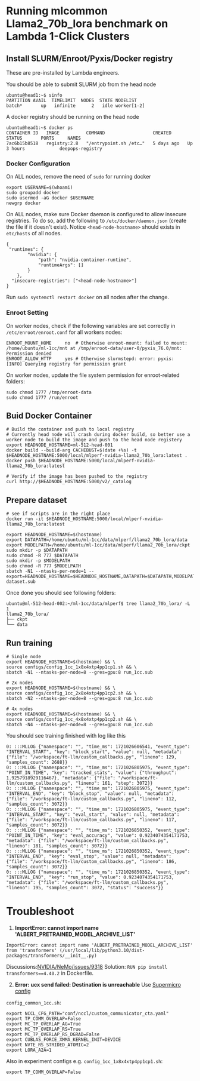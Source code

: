 # Running mlcommon Llama2_70b_lora benchmark on Lambda 1-Click Clusters

## Install SLURM/Enroot/Pyxis/Docker registry
These are pre-installed by Lambda engineers. 

You should be able to submit SLURM job from the head node
```
ubuntu@head1:~$ sinfo
PARTITION AVAIL  TIMELIMIT  NODES  STATE NODELIST
batch*       up   infinite      2   idle worker[1-2]
```

A docker registry should be running on the head node
```
ubuntu@head1:~$ docker ps
CONTAINER ID   IMAGE          COMMAND                  CREATED      STATUS       PORTS     NAMES
7ac6b15b8518   registry:2.8   "/entrypoint.sh /etc…"   5 days ago   Up 3 hours             deepops-registry
``` 

### Docker Configuration

On ALL nodes, remove the need of `sudo` for running docker
```
export USERNAME=$(whoami)
sudo groupadd docker
sudo usermod -aG docker $USERNAME
newgrp docker
```

On ALL nodes, make sure Docker daemon is configured to allow insecure registries. To do so, add the following to `/etc/docker/daemon.json` (create the file if it doesn't exist). Notice `<head-node-hostname>` should exists in `etc/hosts` of all nodes.  

```
{
 "runtimes": {
        "nvidia": {
            "path": "nvidia-container-runtime",
            "runtimeArgs": []
        }
    },
  "insecure-registries": ["<head-node-hostname>"]
}
```

Run `sudo systemctl restart docker` on all nodes after the change.

### Enroot Setting
On worker nodes, check if the following variables are set correctly in `/etc/enroot/enroot.conf` for all workers nodes:
```
ENROOT_MOUNT_HOME     no  # Otherwise enroot-mount: failed to mount: /home/ubuntu/ml-1cc/mnt at /tmp/enroot-data/user-0/pyxis_76.0/mnt: Permission denied
ENROOT_ALLOW_HTTP     yes # Otherwise slurmstepd: error: pyxis:     [INFO] Querying registry for permission grant
```

On worker nodes, update the file system permission for enroot-related folders: 
```
sudo chmod 1777 /tmp/enroot-data
sudo chmod 1777 /run/enroot
```

## Buid Docker Container

```
# Build the container and push to local registry
# Currently head node will crash during docker build, so better use a worker node to build the image and push to the head node registery
export HEADNODE_HOSTNAME=ml-512-head-001
docker build --build-arg CACHEBUST=$(date +%s) -t $HEADNODE_HOSTNAME:5000/local/mlperf-nvidia-llama2_70b_lora:latest .
docker push $HEADNODE_HOSTNAME:5000/local/mlperf-nvidia-llama2_70b_lora:latest

# Verify if the image has been pushed to the registry
curl http://$HEADNODE_HOSTNAME:5000/v2/_catalog
```

## Prepare dataset

```
# see if scripts are in the right place
docker run -it $HEADNODE_HOSTNAME:5000/local/mlperf-nvidia-llama2_70b_lora:latest
```

```
export HEADNODE_HOSTNAME=$(hostname)
export DATAPATH=/home/ubuntu/ml-1cc/data/mlperf/llama2_70b_lora/data
export MODELPATH=/home/ubuntu/ml-1cc/data/mlperf/llama2_70b_lora/ckpt
sudo mkdir -p $DATAPATH
sudo chmod -R 777 $DATAPATH
sudo mkdir -p $MODELPATH
sudo chmod -R 777 $MODELPATH
sbatch -N1 --ntasks-per-node=1 --export=HEADNODE_HOSTNAME=$HEADNODE_HOSTNAME,DATAPATH=$DATAPATH,MODELPATH=$MODELPATH dataset.sub
```

Once done you should see following folders:

```
ubuntu@ml-512-head-002:~/ml-1cc/data/mlperf$ tree llama2_70b_lora/ -L 1
llama2_70b_lora/
├── ckpt
└── data
```

## Run training

```
# Single node
export HEADNODE_HOSTNAME=$(hostname) && \
source configs/config_1cc_1x8x4xtp4pp1cp1.sh && \
sbatch -N1 --ntasks-per-node=8 --gres=gpu:8 run_1cc.sub

# 2x nodes
export HEADNODE_HOSTNAME=$(hostname) && \
source configs/config_1cc_2x8x4xtp4pp1cp2.sh && \
sbatch -N2 --ntasks-per-node=8 --gres=gpu:8 run_1cc.sub

# 4x nodes
export HEADNODE_HOSTNAME=$(hostname) && \
source configs/config_1cc_4x8x4xtp4pp1cp2.sh && \
sbatch -N4 --ntasks-per-node=8 --gres=gpu:8 run_1cc.sub
```

You should see training finished with log like this
```
0: :::MLLOG {"namespace": "", "time_ms": 1721026606541, "event_type": "INTERVAL_START", "key": "block_start", "value": null, "metadata": {"file": "/workspace/ft-llm/custom_callbacks.py", "lineno": 129, "samples_count": 2688}}
0: :::MLLOG {"namespace": "", "time_ms": 1721026805975, "event_type": "POINT_IN_TIME", "key": "tracked_stats", "value": {"throughput": 1.9257918929116467}, "metadata": {"file": "/workspace/ft-llm/custom_callbacks.py", "lineno": 161, "step": 3072}}
0: :::MLLOG {"namespace": "", "time_ms": 1721026805975, "event_type": "INTERVAL_END", "key": "block_stop", "value": null, "metadata": {"file": "/workspace/ft-llm/custom_callbacks.py", "lineno": 112, "samples_count": 3072}}
0: :::MLLOG {"namespace": "", "time_ms": 1721026805975, "event_type": "INTERVAL_START", "key": "eval_start", "value": null, "metadata": {"file": "/workspace/ft-llm/custom_callbacks.py", "lineno": 117, "samples_count": 3072}}
0: :::MLLOG {"namespace": "", "time_ms": 1721026850352, "event_type": "POINT_IN_TIME", "key": "eval_accuracy", "value": 0.9234074354171753, "metadata": {"file": "/workspace/ft-llm/custom_callbacks.py", "lineno": 181, "samples_count": 3072}}
0: :::MLLOG {"namespace": "", "time_ms": 1721026850352, "event_type": "INTERVAL_END", "key": "eval_stop", "value": null, "metadata": {"file": "/workspace/ft-llm/custom_callbacks.py", "lineno": 186, "samples_count": 3072}}
0: :::MLLOG {"namespace": "", "time_ms": 1721026850352, "event_type": "INTERVAL_END", "key": "run_stop", "value": 0.9234074354171753, "metadata": {"file": "/workspace/ft-llm/custom_callbacks.py", "lineno": 195, "samples_count": 3072, "status": "success"}}
```


# Troubleshoot

1. __ImportError: cannot import name 'ALBERT_PRETRAINED_MODEL_ARCHIVE_LIST'__

```
ImportError: cannot import name 'ALBERT_PRETRAINED_MODEL_ARCHIVE_LIST' from 'transformers' (/usr/local/lib/python3.10/dist-packages/transformers/__init__.py)
```
Discussions:[NVIDIA/NeMo/issues/9318](https://github.com/NVIDIA/NeMo/issues/9318#issuecomment-2176619464)
Solution: `RUN pip install transformers==4.40.2` in Dockerfile. 


2. __Error: ucx send failed: Destination is unreachable__
Use [Supermicro config](https://github.com/mlcommons/training_results_v4.0/tree/main/Supermicro/benchmarks/llama2_70b_lora/implementations/AS-8125GS-TNHR_8_H100-SXM-80GB)

`config_common_1cc.sh`: 
```
export NCCL_CFG_PATH="conf/nccl/custom_communicator_cta.yaml"
export TP_COMM_OVERLAP=False
export MC_TP_OVERLAP_AG=True
export MC_TP_OVERLAP_RS=True
export MC_TP_OVERLAP_RS_DGRAD=False
export CUBLAS_FORCE_XMMA_KERNEL_INIT=DEVICE
export NVTE_RS_STRIDED_ATOMIC=2
export LORA_A2A=1
```

Also in experiment configs e.g. `config_1cc_1x8x4xtp4pp1cp1.sh`:
```
export TP_COMM_OVERLAP=False
```
